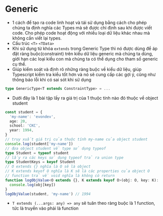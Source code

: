 # Generic

- 1 cách để tạo ra code linh hoạt và tái sử dụng bằng cách cho phép chúng ta định nghĩa các Types mà sẽ được chỉ định sau khi được viết code. Cho phép code hoạt động với nhiều loại dữ liệu khác nhau mà không cần viết lại types.
- Cấu trúc `<T>` `<TData>`
- Khi sử dụng từ khóa `extends` trong Generic Type thì nó được dùng để áp đặt ràng buộc(constraint) trên kiểu dữ liệu generic mà chúng ta dùng, giới hạn các loại kiểu con mà chúng ta có thể dụng cho tham số generic cụ thể.
- Giúp kiểm soát và định rõ những ràng buộc về kiểu dữ liệu, giúp Typescript kiểm tra kiểu tốt hơn và nó sẽ cung cấp các gợi ý, cũng như thông báo lỗi khi có sai sót khi sử dụng

```typescript
type GenericType<T extends ConstraintType> = ...
```

- Dưới đây là 1 bài tập lấy ra giá trị của 1 thuộc tính nào đó thuộc về object student

```ts
const student = {
  'my-name': 'evondev',
  age: 20,
  school: 'CKC',
  year: 1994,
}
// truy xuất giá trị của thuộc tính my-name của object student
console.log(student['my-name'])
// đưa object student về type sử dụng typeof
type Student = typeof student
// lấy ra các keys sử dụng typeof trả ra union type
type StudentKeys = keyof Student
// O extends {} nghĩa là O sẽ là object
// K extends keyof O nghĩa là K sẽ là các properties của object O
// function trả về void nghĩa là không có return
function logObjValue<O extends {}, K extends keyof O>(obj: O, key: K): void {
  console.log(obj[key])
}
logObjValue(student, 'my-name') // 1994
```

- `T extends (...args: any) => any` <T> sẽ tuân theo ràng buộc là 1 function, tức là truyền vào phải là function
